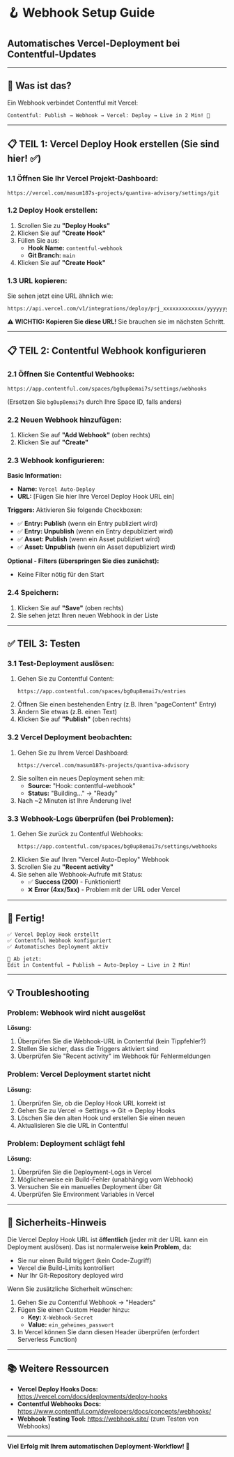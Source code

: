 # 🪝 Webhook Setup Guide

## Automatisches Vercel-Deployment bei Contentful-Updates

---

## 🎯 **Was ist das?**

Ein Webhook verbindet Contentful mit Vercel:
```
Contentful: Publish → Webhook → Vercel: Deploy → Live in 2 Min! 🚀
```

---

## 📋 **TEIL 1: Vercel Deploy Hook erstellen** (Sie sind hier! ✅)

### 1.1 Öffnen Sie Ihr Vercel Projekt-Dashboard:
```
https://vercel.com/masum187s-projects/quantiva-advisory/settings/git
```

### 1.2 Deploy Hook erstellen:
1. Scrollen Sie zu **"Deploy Hooks"**
2. Klicken Sie auf **"Create Hook"**
3. Füllen Sie aus:
   - **Hook Name:** `contentful-webhook`
   - **Git Branch:** `main`
4. Klicken Sie auf **"Create Hook"**

### 1.3 URL kopieren:
Sie sehen jetzt eine URL ähnlich wie:
```
https://api.vercel.com/v1/integrations/deploy/prj_xxxxxxxxxxxxx/yyyyyyyyy
```
**⚠️ WICHTIG: Kopieren Sie diese URL!** Sie brauchen sie im nächsten Schritt.

---

## 📋 **TEIL 2: Contentful Webhook konfigurieren**

### 2.1 Öffnen Sie Contentful Webhooks:
```
https://app.contentful.com/spaces/bg0up8emai7s/settings/webhooks
```
(Ersetzen Sie `bg0up8emai7s` durch Ihre Space ID, falls anders)

### 2.2 Neuen Webhook hinzufügen:
1. Klicken Sie auf **"Add Webhook"** (oben rechts)
2. Klicken Sie auf **"Create"**

### 2.3 Webhook konfigurieren:
**Basic Information:**
- **Name:** `Vercel Auto-Deploy`
- **URL:** [Fügen Sie hier Ihre Vercel Deploy Hook URL ein]

**Triggers:**
Aktivieren Sie folgende Checkboxen:
- ✅ **Entry: Publish** (wenn ein Entry publiziert wird)
- ✅ **Entry: Unpublish** (wenn ein Entry depubliziert wird)
- ✅ **Asset: Publish** (wenn ein Asset publiziert wird)
- ✅ **Asset: Unpublish** (wenn ein Asset depubliziert wird)

**Optional - Filters (überspringen Sie dies zunächst):**
- Keine Filter nötig für den Start

### 2.4 Speichern:
1. Klicken Sie auf **"Save"** (oben rechts)
2. Sie sehen jetzt Ihren neuen Webhook in der Liste

---

## ✅ **TEIL 3: Testen**

### 3.1 Test-Deployment auslösen:
1. Gehen Sie zu Contentful Content:
   ```
   https://app.contentful.com/spaces/bg0up8emai7s/entries
   ```
2. Öffnen Sie einen bestehenden Entry (z.B. Ihren "pageContent" Entry)
3. Ändern Sie etwas (z.B. einen Text)
4. Klicken Sie auf **"Publish"** (oben rechts)

### 3.2 Vercel Deployment beobachten:
1. Gehen Sie zu Ihrem Vercel Dashboard:
   ```
   https://vercel.com/masum187s-projects/quantiva-advisory
   ```
2. Sie sollten ein neues Deployment sehen mit:
   - **Source:** "Hook: contentful-webhook"
   - **Status:** "Building..." → "Ready"
3. Nach ~2 Minuten ist Ihre Änderung live!

### 3.3 Webhook-Logs überprüfen (bei Problemen):
1. Gehen Sie zurück zu Contentful Webhooks:
   ```
   https://app.contentful.com/spaces/bg0up8emai7s/settings/webhooks
   ```
2. Klicken Sie auf Ihren "Vercel Auto-Deploy" Webhook
3. Scrollen Sie zu **"Recent activity"**
4. Sie sehen alle Webhook-Aufrufe mit Status:
   - ✅ **Success (200)** - Funktioniert!
   - ❌ **Error (4xx/5xx)** - Problem mit der URL oder Vercel

---

## 🎉 **Fertig!**

```
✅ Vercel Deploy Hook erstellt
✅ Contentful Webhook konfiguriert
✅ Automatisches Deployment aktiv

🎊 Ab jetzt:
Edit in Contentful → Publish → Auto-Deploy → Live in 2 Min!
```

---

## 💡 **Troubleshooting**

### Problem: Webhook wird nicht ausgelöst
**Lösung:**
1. Überprüfen Sie die Webhook-URL in Contentful (kein Tippfehler?)
2. Stellen Sie sicher, dass die Triggers aktiviert sind
3. Überprüfen Sie "Recent activity" im Webhook für Fehlermeldungen

### Problem: Vercel Deployment startet nicht
**Lösung:**
1. Überprüfen Sie, ob die Deploy Hook URL korrekt ist
2. Gehen Sie zu Vercel → Settings → Git → Deploy Hooks
3. Löschen Sie den alten Hook und erstellen Sie einen neuen
4. Aktualisieren Sie die URL in Contentful

### Problem: Deployment schlägt fehl
**Lösung:**
1. Überprüfen Sie die Deployment-Logs in Vercel
2. Möglicherweise ein Build-Fehler (unabhängig vom Webhook)
3. Versuchen Sie ein manuelles Deployment über Git
4. Überprüfen Sie Environment Variables in Vercel

---

## 🔐 **Sicherheits-Hinweis**

Die Vercel Deploy Hook URL ist **öffentlich** (jeder mit der URL kann ein Deployment auslösen). Das ist normalerweise **kein Problem**, da:
- Sie nur einen Build triggert (kein Code-Zugriff)
- Vercel die Build-Limits kontrolliert
- Nur Ihr Git-Repository deployed wird

Wenn Sie zusätzliche Sicherheit wünschen:
1. Gehen Sie zu Contentful Webhook → "Headers"
2. Fügen Sie einen Custom Header hinzu:
   - **Key:** `X-Webhook-Secret`
   - **Value:** `ein_geheimes_passwort`
3. In Vercel können Sie dann diesen Header überprüfen (erfordert Serverless Function)

---

## 📚 **Weitere Ressourcen**

- **Vercel Deploy Hooks Docs:** https://vercel.com/docs/deployments/deploy-hooks
- **Contentful Webhooks Docs:** https://www.contentful.com/developers/docs/concepts/webhooks/
- **Webhook Testing Tool:** https://webhook.site/ (zum Testen von Webhooks)

---

**Viel Erfolg mit Ihrem automatischen Deployment-Workflow! 🚀**



